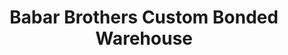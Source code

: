---
title: "Babar Brothers Custom Bonded Warehouse"
url: /karachi/babar-brothers-custom-bonded-warehouse/
shop: wholesale
---